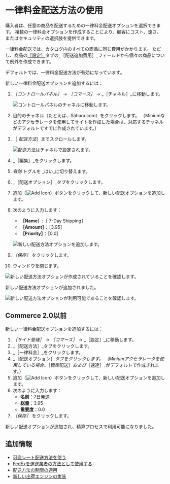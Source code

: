 # 一律料金配送方法の使用

購入者は、任意の商品を配送するための一律料金配送オプションを選択できます。 複数の一律料金オプションを作成することにより、顧客にコスト、速さ、またはセキュリティの選択肢を提供できます。

一律料金配送では、カタログ内のすべての商品に同じ費用がかかります。 ただし、商品の[［設定］](../../inventory-management/product-inventory-configuration-reference.md)タブの_［配送追加費用］_フィールドから個々の商品について例外を作成できます。

デフォルトでは、一律料金配送方法が有効になっています。

新しい一律料金配送オプションを追加するには：

1. _［コントロールパネル］_ → _［コマース］_ → _［チャネル］_に移動します。

    ![コントロールパネルのチャネルに移動します。](./using-the-flat-rate-shipping-method/images/02.png)

2. 目的のチャネル（たとえば、Sahara.com）をクリックします。 （Miniumなどのアクセラレータを使用してサイトを作成した場合は、対応するチャネルがデフォルトですでに作成されています。）
3. ［ _配送方法_］までスクロールします。

    ![配送方法はチャネルで設定されます。](./using-the-flat-rate-shipping-method/images/03.png)

4. _［編集］_をクリックします。
5. _有効_ トグルを _はい_に切り替えます。
6. _［配送オプション］_タブをクリックします。
7. 追加（![Add Icon](../../images/icon-add.png)）ボタンをクリックして、新しい配送オプションを追加します。
8. 次のように入力します：
    * **［Name］**:［ 7-Day Shipping］
    * **［Amount］**：［3.95］
    * **［Priority］**：［0.0］

    ![新しい配送方法オプションを追加します。](./using-the-flat-rate-shipping-method/images/04.png)

9. _［保存］_ をクリックします。
10. ウィンドウを閉じます。

![新しい配送方法オプションが作成されていることを確認します。](./using-the-flat-rate-shipping-method/images/05.png)

新しい配送方法オプションが追加されました。

![新しい配送方法オプションが利用可能であることを確認します。](./using-the-flat-rate-shipping-method/images/06.png)

## Commerce 2.0以前

新しい一律料金配送オプションを追加するには：

1. _［サイト管理］_ → _［コマース］_ → _［設定］_に移動します。
1. _［配送方法］_タブをクリックします。
1. _［一律料金］_をクリックします。
1. _［配送オプション］_タブをクリックします。 （Miniumアクセラレータを使用している場合、_［標準配送］_および_［速達］_がデフォルトで作成されます。）
1. 追加（![Add Icon](../../images/icon-add.png)）ボタンをクリックして、新しい配送オプションを追加します。
1. 次のように入力します：
    * **名前**：7日発送
    * **総量**：3.95
    * **重要度**：0.0
1. _［保存］_ をクリックします。

新しい配送オプションが追加され、精算プロセスで利用可能になりました。

## 追加情報

* [可変レート配送方法を使う](./using-the-variable-rate-shipping-method.md)
* [FedExを運送業者の方法として使用する](./using-the-fedex-shipping-method.md)
* [配送方法の制限の適用](./applying-shipping-method-restrictions.md)
* [新しい出荷エンジンの実装](../../developer-guide/sales/implementing-a-new-shipping-engine.md)
